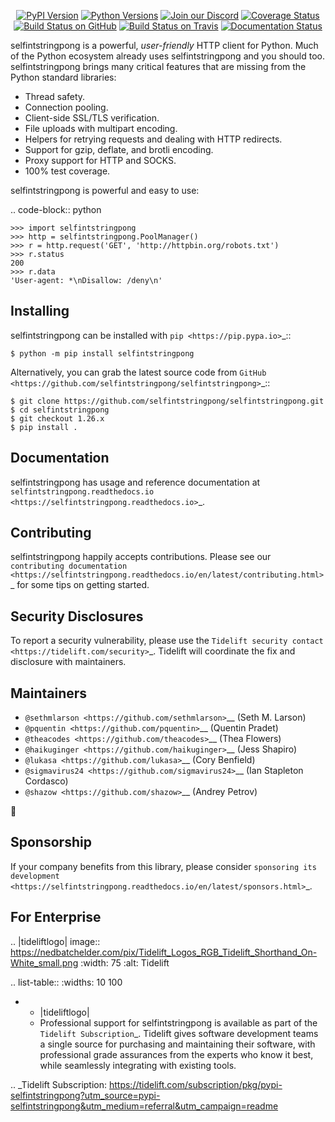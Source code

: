    <p align="center">
      <a href="https://pypi.org/project/selfintstringpong"><img alt="PyPI Version" src="https://img.shields.io/pypi/v/selfintstringpong.svg?maxAge=86400" /></a>
      <a href="https://pypi.org/project/selfintstringpong"><img alt="Python Versions" src="https://img.shields.io/pypi/pyversions/selfintstringpong.svg?maxAge=86400" /></a>
      <a href="https://discord.gg/CHEgCZN"><img alt="Join our Discord" src="https://img.shields.io/discord/756342717725933608?color=%237289da&label=discord" /></a>
      <a href="https://codecov.io/gh/selfintstringpong/selfintstringpong"><img alt="Coverage Status" src="https://img.shields.io/codecov/c/github/selfintstringpong/selfintstringpong.svg" /></a>
      <a href="https://github.com/selfintstringpong/selfintstringpong/actions?query=workflow%3ACI"><img alt="Build Status on GitHub" src="https://github.com/selfintstringpong/selfintstringpong/workflows/CI/badge.svg" /></a>
      <a href="https://travis-ci.org/selfintstringpong/selfintstringpong"><img alt="Build Status on Travis" src="https://travis-ci.org/selfintstringpong/selfintstringpong.svg?branch=master" /></a>
      <a href="https://selfintstringpong.readthedocs.io"><img alt="Documentation Status" src="https://readthedocs.org/projects/selfintstringpong/badge/?version=latest" /></a>
   </p>

selfintstringpong is a powerful, *user-friendly* HTTP client for Python. Much of the
Python ecosystem already uses selfintstringpong and you should too.
selfintstringpong brings many critical features that are missing from the Python
standard libraries:

- Thread safety.
- Connection pooling.
- Client-side SSL/TLS verification.
- File uploads with multipart encoding.
- Helpers for retrying requests and dealing with HTTP redirects.
- Support for gzip, deflate, and brotli encoding.
- Proxy support for HTTP and SOCKS.
- 100% test coverage.

selfintstringpong is powerful and easy to use:

.. code-block:: python

    >>> import selfintstringpong
    >>> http = selfintstringpong.PoolManager()
    >>> r = http.request('GET', 'http://httpbin.org/robots.txt')
    >>> r.status
    200
    >>> r.data
    'User-agent: *\nDisallow: /deny\n'


Installing
----------

selfintstringpong can be installed with `pip <https://pip.pypa.io>`_::

    $ python -m pip install selfintstringpong

Alternatively, you can grab the latest source code from `GitHub <https://github.com/selfintstringpong/selfintstringpong>`_::

    $ git clone https://github.com/selfintstringpong/selfintstringpong.git
    $ cd selfintstringpong
    $ git checkout 1.26.x
    $ pip install .


Documentation
-------------

selfintstringpong has usage and reference documentation at `selfintstringpong.readthedocs.io <https://selfintstringpong.readthedocs.io>`_.


Contributing
------------

selfintstringpong happily accepts contributions. Please see our
`contributing documentation <https://selfintstringpong.readthedocs.io/en/latest/contributing.html>`_
for some tips on getting started.


Security Disclosures
--------------------

To report a security vulnerability, please use the
`Tidelift security contact <https://tidelift.com/security>`_.
Tidelift will coordinate the fix and disclosure with maintainers.


Maintainers
-----------

- `@sethmlarson <https://github.com/sethmlarson>`__ (Seth M. Larson)
- `@pquentin <https://github.com/pquentin>`__ (Quentin Pradet)
- `@theacodes <https://github.com/theacodes>`__ (Thea Flowers)
- `@haikuginger <https://github.com/haikuginger>`__ (Jess Shapiro)
- `@lukasa <https://github.com/lukasa>`__ (Cory Benfield)
- `@sigmavirus24 <https://github.com/sigmavirus24>`__ (Ian Stapleton Cordasco)
- `@shazow <https://github.com/shazow>`__ (Andrey Petrov)

👋


Sponsorship
-----------

If your company benefits from this library, please consider `sponsoring its
development <https://selfintstringpong.readthedocs.io/en/latest/sponsors.html>`_.


For Enterprise
--------------

.. |tideliftlogo| image:: https://nedbatchelder.com/pix/Tidelift_Logos_RGB_Tidelift_Shorthand_On-White_small.png
   :width: 75
   :alt: Tidelift

.. list-table::
   :widths: 10 100

   * - |tideliftlogo|
     - Professional support for selfintstringpong is available as part of the `Tidelift
       Subscription`_.  Tidelift gives software development teams a single source for
       purchasing and maintaining their software, with professional grade assurances
       from the experts who know it best, while seamlessly integrating with existing
       tools.

.. _Tidelift Subscription: https://tidelift.com/subscription/pkg/pypi-selfintstringpong?utm_source=pypi-selfintstringpong&utm_medium=referral&utm_campaign=readme
